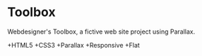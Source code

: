 Toolbox
=======

Webdesigner's Toolbox, a fictive web site project using Parallax.

+HTML5
+CSS3
+Parallax
+Responsive
+Flat
